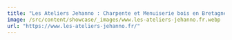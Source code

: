 ```yaml
---
title: "Les Ateliers Jehanno : Charpente et Menuiserie bois en Bretagne"
image: /src/content/showcase/_images/www.les-ateliers-jehanno.fr.webp
url: "https://www.les-ateliers-jehanno.fr/"
---
```

